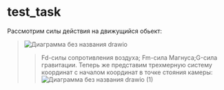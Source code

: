 # test_task
Рассмотрим силы действия на движущийся обьект:
>![Диаграмма без названия drawio](https://user-images.githubusercontent.com/55112338/193457381-d098293c-e568-46c4-9134-94f9a689a750.svg)
>>Fd-силы сопротивления воздуха; Fm-сила Магнуса;G-сила гравитации.
>Теперь же представим трехмерную систему координат с началом координат в точке стояния камеры:
>![Диаграмма без названия drawio (1)](https://user-images.githubusercontent.com/55112338/193457586-74219f74-d5ae-4751-8e04-91339dad9682.svg)

